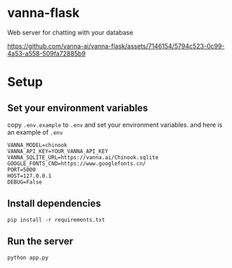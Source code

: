 # vanna-flask
Web server for chatting with your database



https://github.com/vanna-ai/vanna-flask/assets/7146154/5794c523-0c99-4a53-a558-509fa72885b9



# Setup

## Set your environment variables
copy `.env.example` to `.env` and set your environment variables.
and here is an example of `.env`
```
VANNA_MODEL=chinook
VANNA_API_KEY=YOUR_VANNA_API_KEY
VANNA_SQLITE_URL=https://vanna.ai/Chinook.sqlite
GOOGLE_FONTS_CND=https://www.googlefonts.cn/
PORT=5000
HOST=127.0.0.1
DEBUG=False
```

## Install dependencies
```
pip install -r requirements.txt
```

## Run the server
```
python app.py
```

